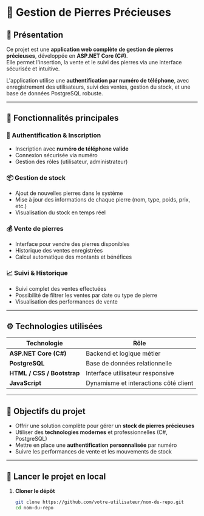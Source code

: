# 💎 Gestion de Pierres Précieuses

## 🧾 Présentation

Ce projet est une **application web complète de gestion de pierres précieuses**, développée en **ASP.NET Core (C#)**.  
Elle permet l'insertion, la vente et le suivi des pierres via une interface sécurisée et intuitive.

L'application utilise une **authentification par numéro de téléphone**, avec enregistrement des utilisateurs, suivi des ventes, gestion du stock, et une base de données PostgreSQL robuste.

---

## 🔐 Fonctionnalités principales

### 👤 Authentification & Inscription
- Inscription avec **numéro de téléphone valide**
- Connexion sécurisée via numéro
- Gestion des rôles (utilisateur, administrateur)

### 📦 Gestion de stock
- Ajout de nouvelles pierres dans le système
- Mise à jour des informations de chaque pierre (nom, type, poids, prix, etc.)
- Visualisation du stock en temps réel

### 💰 Vente de pierres
- Interface pour vendre des pierres disponibles
- Historique des ventes enregistrées
- Calcul automatique des montants et bénéfices

### 📈 Suivi & Historique
- Suivi complet des ventes effectuées
- Possibilité de filtrer les ventes par date ou type de pierre
- Visualisation des performances de vente

---

## ⚙️ Technologies utilisées

| Technologie        | Rôle                                      |
|--------------------|-------------------------------------------|
| **ASP.NET Core (C#)** | Backend et logique métier                |
| **PostgreSQL**     | Base de données relationnelle             |
| **HTML / CSS / Bootstrap** | Interface utilisateur responsive     |
| **JavaScript**     | Dynamisme et interactions côté client     |

---

## 📌 Objectifs du projet

- Offrir une solution complète pour gérer un **stock de pierres précieuses**
- Utiliser des **technologies modernes** et professionnelles (C#, PostgreSQL)
- Mettre en place une **authentification personnalisée** par numéro
- Suivre les performances de vente et les mouvements de stock

---

## 🚀 Lancer le projet en local

1. **Cloner le dépôt**
   ```bash
   git clone https://github.com/votre-utilisateur/nom-du-repo.git
   cd nom-du-repo
